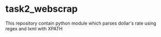 # task2_webscrap
This repository contain python module which parses dollar's rate using regex and lxml with XPATH
